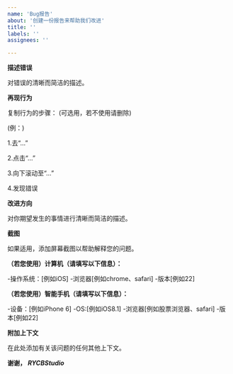 ```yaml
---
name: 'Bug报告'
about: '创建一份报告来帮助我们改进'
title: ''
labels: ''
assignees: ''

---
```


**描述错误**

对错误的清晰而简洁的描述。

**再现行为**

复制行为的步骤：
(可选用，若不使用请删除)

(例：)

1.去“…”

2.点击“…”

3.向下滚动至“…”

4.发现错误

**改进方向**

对你期望发生的事情进行清晰而简洁的描述。

**截图**

如果适用，添加屏幕截图以帮助解释您的问题。

**（若您使用）计算机（请填写以下信息）：**

-操作系统：[例如iOS]
-浏览器[例如chrome、safari]
-版本[例如22]

**（若您使用）智能手机（请填写以下信息）：**

-设备：[例如iPhone 6]
-OS:[例如iOS8.1]
-浏览器[例如股票浏览器、safari]
-版本[例如22]

**附加上下文**

在此处添加有关该问题的任何其他上下文。

**谢谢，** ***RYCBStudio***
